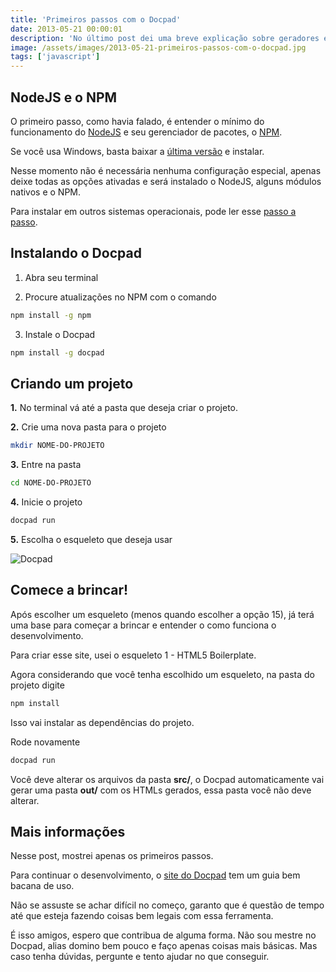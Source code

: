 ```yaml
---
title: 'Primeiros passos com o Docpad'
date: 2013-05-21 00:00:01
description: 'No último post dei uma breve explicação sobre geradores estáticos. Algumas pessoas me pediram para fazer um tutorial básico do Docpad'
image: /assets/images/2013-05-21-primeiros-passos-com-o-docpad.jpg
tags: ['javascript']
---
```


## NodeJS e o NPM

O primeiro passo, como havia falado, é entender o mínimo do funcionamento do [NodeJS](http://nodejs.org) e seu gerenciador de pacotes, o [NPM](https://npmjs.org).

Se você usa Windows, basta baixar a [última versão](http://nodejs.org/#download) e instalar.

Nesse momento não é necessária nenhuma configuração especial, apenas deixe todas as opções ativadas e será instalado o NodeJS, alguns módulos nativos e o NPM.

Para instalar em outros sistemas operacionais, pode ler esse [passo a passo](http://bevry.me/learn/node-install).

## Instalando o Docpad

1. Abra seu terminal

2. Procure atualizações no NPM com o comando

```bash
npm install -g npm
```

3. Instale o Docpad

```bash
npm install -g docpad
```

## Criando um projeto

**1.** No terminal vá até a pasta que deseja criar o projeto.

**2.** Crie uma nova pasta para o projeto

```bash
mkdir NOME-DO-PROJETO
```

**3.** Entre na pasta

```bash
cd NOME-DO-PROJETO
```

**4.** Inicie o projeto

```bash
docpad run
```

**5.** Escolha o esqueleto que deseja usar

![Docpad](assets/docpad.png)

## Comece a brincar!

Após escolher um esqueleto (menos quando escolher a opção 15), já terá uma base para começar a brincar e entender o como funciona o desenvolvimento.

Para criar esse site, usei o esqueleto 1 - HTML5 Boilerplate.

Agora considerando que você tenha escolhido um esqueleto, na pasta do projeto digite

```bash
npm install
```

Isso vai instalar as dependências do projeto.

Rode novamente

```bash
docpad run
```

Você deve alterar os arquivos da pasta **src/**, o Docpad automaticamente vai gerar uma pasta **out/** com os HTMLs gerados, essa pasta você não deve alterar.

## Mais informações

Nesse post, mostrei apenas os primeiros passos.

Para continuar o desenvolvimento, o [site do Docpad](http://docpad.org) tem um guia bem bacana de uso.

Não se assuste se achar difícil no começo, garanto que é questão de tempo até que esteja fazendo coisas bem legais com essa ferramenta.

É isso amigos, espero que contribua de alguma forma. Não sou mestre no Docpad, alias domino bem pouco e faço apenas coisas mais básicas. Mas caso tenha dúvidas, pergunte e tento ajudar no que conseguir.
